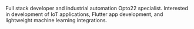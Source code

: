 Full stack developer and industrial automation Opto22 specialist. 
Interested in development of IoT applications, Flutter app development, and lightweight machine learning integrations.
